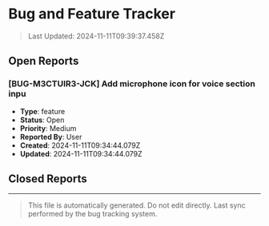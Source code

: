 # Bug and Feature Tracker

> Last Updated: 2024-11-11T09:39:37.458Z

## Open Reports

### [BUG-M3CTUIR3-JCK] Add microphone icon for voice section inpu
- **Type**: feature
- **Status**: Open
- **Priority**: Medium
- **Reported By**: User
- **Created**: 2024-11-11T09:34:44.079Z
- **Updated**: 2024-11-11T09:34:44.079Z


## Closed Reports


---
> This file is automatically generated. Do not edit directly.
> Last sync performed by the bug tracking system.
